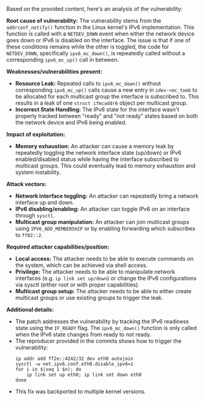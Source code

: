 Based on the provided content, here's an analysis of the vulnerability:

**Root cause of vulnerability:**
The vulnerability stems from the `addrconf_notify()` function in the Linux kernel's IPv6 implementation. This function is called with a `NETDEV_DOWN` event when either the network device goes down or IPv6 is disabled on the interface. The issue is that if one of these conditions remains while the other is toggled, the code for `NETDEV_DOWN`, specifically `ipv6_mc_down()`, is repeatedly called without a corresponding `ipv6_mc_up()` call in between.

**Weaknesses/vulnerabilities present:**
- **Resource Leak:** Repeated calls to `ipv6_mc_down()` without corresponding `ipv6_mc_up()` calls cause a new entry in `idev->mc_tomb` to be allocated for each multicast group the interface is subscribed to. This results in a leak of one `struct ifmcaddr6` object per multicast group.
- **Incorrect State Handling:** The IPv6 state for the interface wasn't properly tracked between "ready" and "not ready" states based on both the network device and IPv6 being enabled.

**Impact of exploitation:**
- **Memory exhaustion:** An attacker can cause a memory leak by repeatedly toggling the network interface state (up/down) or IPv6 enabled/disabled status while having the interface subscribed to multicast groups. This could eventually lead to memory exhaustion and system instability.

**Attack vectors:**
- **Network interface toggling:** An attacker can repeatedly bring a network interface up and down.
- **IPv6 disabling/enabling:** An attacker can toggle IPv6 on an interface through `sysctl`.
- **Multicast group manipulation:** An attacker can join multicast groups using `IPV6_ADD_MEMBERSHIP` or by enabling forwarding which subscribes to `ff02::2`.

**Required attacker capabilities/position:**
- **Local access:** The attacker needs to be able to execute commands on the system, which can be achieved via shell access.
- **Privilege:** The attacker needs to be able to manipulate network interfaces (e.g. `ip link set up/down`) or change the IPv6 configurations via sysctl (either root or with proper capabilities).
- **Multicast group setup:** The attacker needs to be able to either create multicast groups or use existing groups to trigger the leak.

**Additional details:**
- The patch addresses the vulnerability by tracking the IPv6 readiness state using the `IF_READY` flag. The `ipv6_mc_down()` function is only called when the IPv6 state changes from ready to not ready.
- The reproducer provided in the commits shows how to trigger the vulnerability:
    ```
    ip addr add ff2e::4242/32 dev eth0 autojoin
    sysctl -w net.ipv6.conf.eth0.disable_ipv6=1
    for i in $(seq 1 $n); do
        ip link set up eth0; ip link set down eth0
    done
    ```
- This fix was backported to multiple kernel versions.
